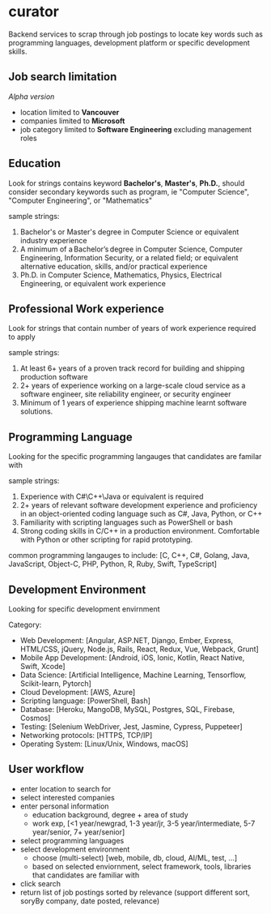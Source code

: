 # curator

Backend services to scrap through job postings to locate key words such as programming languages, development platform or specific development skills.

## Job search limitation

_Alpha version_
* location limited to **Vancouver**
* companies limited to **Microsoft**
* job category limited to **Software Engineering** excluding management roles

## Education

Look for strings contains keyword **Bachelor's**, **Master's**, **Ph.D.**, should consider secondary keywords such as program, ie "Computer Science", "Computer Engineering", or "Mathematics"

sample strings:

1. Bachelor's or Master's degree in Computer Science or equivalent industry experience
2. A minimum of a Bachelor’s degree in Computer Science, Computer Engineering, Information Security, or a related field; or equivalent alternative education, skills, and/or practical experience
3. Ph.D. in Computer Science, Mathematics, Physics, Electrical Engineering, or equivalent work experience

## Professional Work experience

Look for strings that contain number of years of work experience required to apply

sample strings:

1. At least 6+ years of a proven track record for building and shipping production software
2. 2+ years of experience working on a large-scale cloud service as a software engineer, site reliability engineer, or security engineer
3. Minimum of 1 years of experience shipping machine learnt software solutions.

## Programming Language

Looking for the specific programming langauges that candidates are familar with

sample strings:

1. Experience with C#\C++\Java or equivalent is required
2. 2+ years of relevant software development experience and proficiency in an object-oriented coding language such as C#, Java, Python, or C++ 
3. Familiarity with scripting languages such as PowerShell or bash
4. Strong coding skills in C/C++ in a production environment. Comfortable with Python or other scripting for rapid prototyping.

common programming langauges to include:
[C, C++, C#, Golang, Java, JavaScript, Object-C, PHP, Python, R, Ruby, Swift, TypeScript]

## Development Environment

Looking for specific development envirnment

Category:

* Web Development: [Angular, ASP.NET, Django, Ember, Express, HTML/CSS, jQuery, Node.js, Rails, React, Redux, Vue, Webpack, Grunt]
* Mobile App Development: [Android, iOS, Ionic, Kotlin, React Native, Swift, Xcode]
* Data Science: [Artificial Intelligence, Machine Learning, Tensorflow, Scikit-learn, Pytorch]
* Cloud Development: [AWS, Azure]
* Scripting language: [PowerShell, Bash]
* Database: [Heroku, MangoDB, MySQL, Postgres, SQL, Firebase, Cosmos]
* Testing: [Selenium WebDriver, Jest, Jasmine, Cypress, Puppeteer]
* Networking protocols: [HTTPS, TCP/IP]
* Operating System: [Linux/Unix, Windows, macOS]

## User workflow

* enter location to search for
* select interested companies
* enter personal information
  - education background, degree + area of study
  - work exp, [<1 year/newgrad, 1-3 year/jr, 3-5 year/intermediate, 5-7 year/senior, 7+ year/senior]
* select programming languages 
* select development environment
  - choose (multi-select) [web, mobile, db, cloud, AI/ML, test, ...]
  - based on selected enviornment, select framework, tools, libraries that candidates are familiar with
* click search
* return list of job postings sorted by relevance (support different sort, soryBy company, date posted, relevance)


